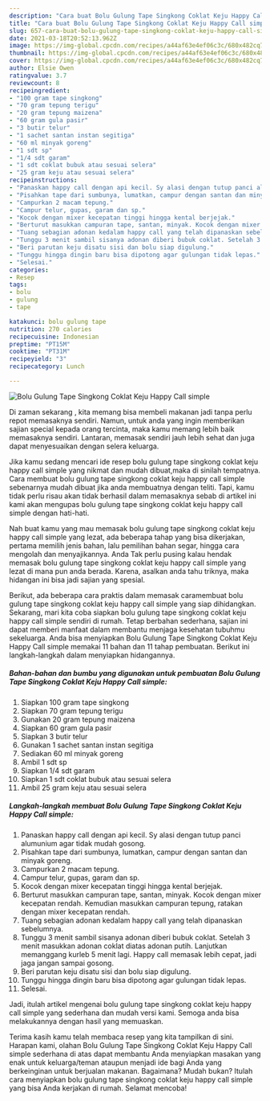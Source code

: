 ```yaml
---
description: "Cara buat Bolu Gulung Tape Singkong Coklat Keju Happy Call simple yang lezat Untuk Jualan"
title: "Cara buat Bolu Gulung Tape Singkong Coklat Keju Happy Call simple yang lezat Untuk Jualan"
slug: 657-cara-buat-bolu-gulung-tape-singkong-coklat-keju-happy-call-simple-yang-lezat-untuk-jualan
date: 2021-03-18T20:52:13.962Z
image: https://img-global.cpcdn.com/recipes/a44af63e4ef06c3c/680x482cq70/bolu-gulung-tape-singkong-coklat-keju-happy-call-simple-foto-resep-utama.jpg
thumbnail: https://img-global.cpcdn.com/recipes/a44af63e4ef06c3c/680x482cq70/bolu-gulung-tape-singkong-coklat-keju-happy-call-simple-foto-resep-utama.jpg
cover: https://img-global.cpcdn.com/recipes/a44af63e4ef06c3c/680x482cq70/bolu-gulung-tape-singkong-coklat-keju-happy-call-simple-foto-resep-utama.jpg
author: Elsie Owen
ratingvalue: 3.7
reviewcount: 8
recipeingredient:
- "100 gram tape singkong"
- "70 gram tepung terigu"
- "20 gram tepung maizena"
- "60 gram gula pasir"
- "3 butir telur"
- "1 sachet santan instan segitiga"
- "60 ml minyak goreng"
- "1 sdt sp"
- "1/4 sdt garam"
- "1 sdt coklat bubuk atau sesuai selera"
- "25 gram keju atau sesuai selera"
recipeinstructions:
- "Panaskan happy call dengan api kecil. Sy alasi dengan tutup panci alumunium agar tidak mudah gosong."
- "Pisahkan tape dari sumbunya, lumatkan, campur dengan santan dan minyak goreng."
- "Campurkan 2 macam tepung."
- "Campur telur, gupas, garam dan sp."
- "Kocok dengan mixer kecepatan tinggi hingga kental berjejak."
- "Berturut masukkan campuran tape, santan, minyak. Kocok dengan mixer kecepatan rendah. Kemudian masukkan campuran tepung, ratakan dengan mixer kecepatan rendah."
- "Tuang sebagian adonan kedalam happy call yang telah dipanaskan sebelumnya."
- "Tunggu 3 menit sambil sisanya adonan diberi bubuk coklat. Setelah 3 menit masukkan adonan coklat diatas adonan putih. Lanjutkan memanggang kurleb 5 menit lagi. Happy call memasak lebih cepat, jadi jaga jangan sampai gosong."
- "Beri parutan keju disatu sisi dan bolu siap digulung."
- "Tunggu hingga dingin baru bisa dipotong agar gulungan tidak lepas."
- "Selesai."
categories:
- Resep
tags:
- bolu
- gulung
- tape

katakunci: bolu gulung tape 
nutrition: 270 calories
recipecuisine: Indonesian
preptime: "PT15M"
cooktime: "PT31M"
recipeyield: "3"
recipecategory: Lunch

---
```



![Bolu Gulung Tape Singkong Coklat Keju Happy Call simple](https://img-global.cpcdn.com/recipes/a44af63e4ef06c3c/680x482cq70/bolu-gulung-tape-singkong-coklat-keju-happy-call-simple-foto-resep-utama.jpg)

Di zaman  sekarang , kita memang bisa membeli makanan jadi tanpa perlu repot memasaknya sendiri. Namun, untuk anda yang ingin memberikan sajian special kepada orang tercinta, maka kamu memang lebih baik memasaknya sendiri. Lantaran, memasak sendiri jauh lebih sehat dan juga dapat menyesuaikan dengan selera keluarga.

Jika kamu sedang mencari ide resep bolu gulung tape singkong coklat keju happy call simple yang nikmat dan mudah dibuat,maka di sinilah tempatnya. Cara membuat bolu gulung tape singkong coklat keju happy call simple  sebenarnya mudah dibuat jika anda membuatnya dengan teliti. Tapi, kamu tidak perlu risau akan tidak berhasil dalam memasaknya 
sebab di artikel ini kami akan mengupas bolu gulung tape singkong coklat keju happy call simple dengan hati-hati.  



Nah buat kamu yang mau memasak bolu gulung tape singkong coklat keju happy call simple yang lezat, ada beberapa tahap yang bisa dikerjakan, pertama memilih jenis bahan, lalu pemilihan bahan segar, hingga cara mengolah dan menyajikannya. Anda Tak perlu pusing kalau hendak memasak bolu gulung tape singkong coklat keju happy call simple yang lezat di mana pun anda berada. Karena, asalkan anda  tahu triknya, maka hidangan ini bisa jadi sajian yang spesial.

Berikut, ada beberapa cara praktis  dalam memasak caramembuat bolu gulung tape singkong coklat keju happy call simple yang siap dihidangkan. Sekarang, mari kita coba siapkan bolu gulung tape singkong coklat keju happy call simple sendiri di rumah. Tetap berbahan sederhana, sajian ini dapat memberi manfaat dalam membantu menjaga kesehatan tubuhmu sekeluarga. Anda bisa menyiapkan Bolu Gulung Tape Singkong Coklat Keju Happy Call simple memakai 11 bahan dan 11 tahap pembuatan. Berikut ini langkah-langkah dalam menyiapkan hidangannya.

<!--inarticleads1-->

##### Bahan-bahan dan bumbu yang digunakan untuk pembuatan Bolu Gulung Tape Singkong Coklat Keju Happy Call simple:

1. Siapkan 100 gram tape singkong
1. Siapkan 70 gram tepung terigu
1. Gunakan 20 gram tepung maizena
1. Siapkan 60 gram gula pasir
1. Siapkan 3 butir telur
1. Gunakan 1 sachet santan instan segitiga
1. Sediakan 60 ml minyak goreng
1. Ambil 1 sdt sp
1. Siapkan 1/4 sdt garam
1. Siapkan 1 sdt coklat bubuk atau sesuai selera
1. Ambil 25 gram keju atau sesuai selera




<!--inarticleads2-->

##### Langkah-langkah membuat Bolu Gulung Tape Singkong Coklat Keju Happy Call simple:

1. Panaskan happy call dengan api kecil. Sy alasi dengan tutup panci alumunium agar tidak mudah gosong.
1. Pisahkan tape dari sumbunya, lumatkan, campur dengan santan dan minyak goreng.
1. Campurkan 2 macam tepung.
1. Campur telur, gupas, garam dan sp.
1. Kocok dengan mixer kecepatan tinggi hingga kental berjejak.
1. Berturut masukkan campuran tape, santan, minyak. Kocok dengan mixer kecepatan rendah. Kemudian masukkan campuran tepung, ratakan dengan mixer kecepatan rendah.
1. Tuang sebagian adonan kedalam happy call yang telah dipanaskan sebelumnya.
1. Tunggu 3 menit sambil sisanya adonan diberi bubuk coklat. Setelah 3 menit masukkan adonan coklat diatas adonan putih. Lanjutkan memanggang kurleb 5 menit lagi. Happy call memasak lebih cepat, jadi jaga jangan sampai gosong.
1. Beri parutan keju disatu sisi dan bolu siap digulung.
1. Tunggu hingga dingin baru bisa dipotong agar gulungan tidak lepas.
1. Selesai.




Jadi, itulah artikel mengenai  bolu gulung tape singkong coklat keju happy call simple  yang sederhana dan mudah versi kami. Semoga anda bisa melakukannya dengan hasil yang memuaskan. 

Terima kasih kamu telah membaca resep yang kita tampilkan di sini. Harapan kami, olahan  Bolu Gulung Tape Singkong Coklat Keju Happy Call simple sederhana di atas dapat membantu Anda menyiapkan masakan yang enak untuk keluarga/teman ataupun menjadi ide bagi Anda yang berkeinginan untuk berjualan makanan. Bagaimana? Mudah bukan? Itulah cara menyiapkan bolu gulung tape singkong coklat keju happy call simple yang bisa Anda kerjakan di rumah. Selamat mencoba!

